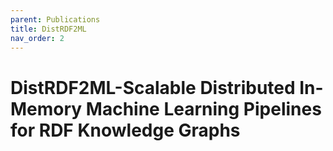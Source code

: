 ```yaml
---
parent: Publications
title: DistRDF2ML
nav_order: 2
---
```


# DistRDF2ML-Scalable Distributed In-Memory Machine Learning Pipelines for RDF Knowledge Graphs
